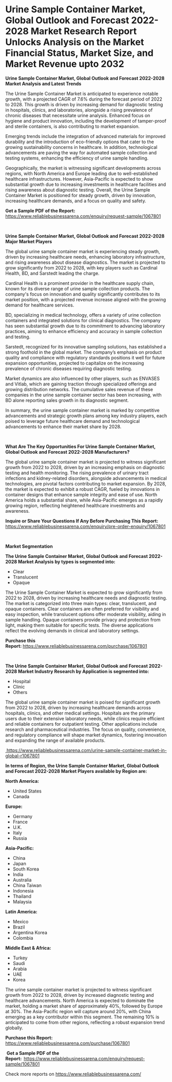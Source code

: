 <p><h1>Urine Sample Container Market, Global Outlook and Forecast 2022-2028 Market Research Report Unlocks Analysis on the Market Financial Status, Market Size, and Market Revenue upto 2032</h1></p><p><strong>Urine Sample Container Market, Global Outlook and Forecast 2022-2028 Market Analysis and Latest Trends</strong></p>
<p><p>The Urine Sample Container Market is anticipated to experience notable growth, with a projected CAGR of 7.6% during the forecast period of 2022 to 2028. This growth is driven by increasing demand for diagnostic testing in hospitals, clinics, and laboratories, alongside a rising prevalence of chronic diseases that necessitate urine analysis. Enhanced focus on hygiene and product innovation, including the development of tamper-proof and sterile containers, is also contributing to market expansion. </p><p>Emerging trends include the integration of advanced materials for improved durability and the introduction of eco-friendly options that cater to the growing sustainability concerns in healthcare. In addition, technological advancements are paving the way for automated sample collection and testing systems, enhancing the efficiency of urine sample handling. </p><p>Geographically, the market is witnessing significant developments across regions, with North America and Europe leading due to well-established healthcare infrastructures. However, Asia-Pacific is expected to show substantial growth due to increasing investments in healthcare facilities and rising awareness about diagnostic testing. Overall, the Urine Sample Container Market is positioned for steady growth, driven by innovation, increasing healthcare demands, and a focus on quality and safety.</p></p>
<p><strong>Get a Sample PDF of the Report:&nbsp;</strong> <a href="https://www.reliablebusinessarena.com/enquiry/request-sample/1067801?utm_campaign=3578&utm_medium=2&utm_source=Github&utm_content=ia&utm_term=21032025&utm_id=urine-sample-container-market-global-outlook-and-forecast-2022-2028">https://www.reliablebusinessarena.com/enquiry/request-sample/1067801</a></p>
<p>&nbsp;</p>
<p><strong>Urine Sample Container Market, Global Outlook and Forecast 2022-2028 Major Market Players</strong></p>
<p><p>The global urine sample container market is experiencing steady growth, driven by increasing healthcare needs, enhancing laboratory infrastructure, and rising awareness about disease diagnostics. The market is projected to grow significantly from 2022 to 2028, with key players such as Cardinal Health, BD, and Sarstedt leading the charge.</p><p>Cardinal Health is a prominent provider in the healthcare supply chain, known for its diverse range of urine sample collection products. The company's focus on innovation and quality significantly contributes to its market position, with a projected revenue increase aligned with the growing demand for healthcare services.</p><p>BD, specializing in medical technology, offers a variety of urine collection containers and integrated solutions for clinical diagnostics. The company has seen substantial growth due to its commitment to advancing laboratory practices, aiming to enhance efficiency and accuracy in sample collection and testing.</p><p>Sarstedt, recognized for its innovative sampling solutions, has established a strong foothold in the global market. The company’s emphasis on product quality and compliance with regulatory standards positions it well for future expansion opportunities, projected to capitalize on the increasing prevalence of chronic diseases requiring diagnostic testing.</p><p>Market dynamics are also influenced by other players, such as ENVASES and Vitlab, which are gaining traction through specialized offerings and growing distribution networks. The cumulative sales revenue of these companies in the urine sample container sector has been increasing, with BD alone reporting sales growth in its diagnostic segment.</p><p>In summary, the urine sample container market is marked by competitive advancements and strategic growth plans among key industry players, each poised to leverage future healthcare demand and technological advancements to enhance their market share by 2028.</p></p>
<p>&nbsp;</p>
<p><strong>What Are The Key Opportunities For Urine Sample Container Market, Global Outlook and Forecast 2022-2028 Manufacturers?</strong></p>
<p><p>The global urine sample container market is projected to witness significant growth from 2022 to 2028, driven by an increasing emphasis on diagnostic testing and health monitoring. The rising prevalence of urinary tract infections and kidney-related disorders, alongside advancements in medical technologies, are pivotal factors contributing to market expansion. By 2028, the market is expected to exhibit a robust CAGR, fueled by innovations in container designs that enhance sample integrity and ease of use. North America holds a substantial share, while Asia-Pacific emerges as a rapidly growing region, reflecting heightened healthcare investments and awareness.</p></p>
<p><strong>Inquire or Share Your Questions If Any Before Purchasing This Report:</strong> <a href="https://www.reliablebusinessarena.com/enquiry/pre-order-enquiry/1067801?utm_campaign=3578&utm_medium=2&utm_source=Github&utm_content=ia&utm_term=21032025&utm_id=urine-sample-container-market-global-outlook-and-forecast-2022-2028">https://www.reliablebusinessarena.com/enquiry/pre-order-enquiry/1067801</a></p>
<p>&nbsp;</p>
<p><strong>Market Segmentation</strong></p>
<p><strong>The Urine Sample Container Market, Global Outlook and Forecast 2022-2028 Market Analysis by types is segmented into:</strong></p>
<p><ul><li>Clear</li><li>Translucent</li><li>Opaque</li></ul></p>
<p><p>The Urine Sample Container Market is expected to grow significantly from 2022 to 2028, driven by increasing healthcare needs and diagnostic testing. The market is categorized into three main types: clear, translucent, and opaque containers. Clear containers are often preferred for visibility and easy inspection, while translucent options offer moderate visibility, aiding in sample handling. Opaque containers provide privacy and protection from light, making them suitable for specific tests. The diverse applications reflect the evolving demands in clinical and laboratory settings.</p></p>
<p><strong>Purchase this Report:&nbsp;</strong><a href="https://www.reliablebusinessarena.com/purchase/1067801?utm_campaign=3578&utm_medium=2&utm_source=Github&utm_content=ia&utm_term=21032025&utm_id=urine-sample-container-market-global-outlook-and-forecast-2022-2028">https://www.reliablebusinessarena.com/purchase/1067801</a></p>
<p>&nbsp;</p>
<p><strong>The Urine Sample Container Market, Global Outlook and Forecast 2022-2028 Market Industry Research by Application is segmented into:</strong></p>
<p><ul><li>Hospital</li><li>Clinic</li><li>Others</li></ul></p>
<p><p>The global urine sample container market is poised for significant growth from 2022 to 2028, driven by increasing healthcare demands across hospitals, clinics, and other medical settings. Hospitals are the primary users due to their extensive laboratory needs, while clinics require efficient and reliable containers for outpatient testing. Other applications include research and pharmaceutical industries. The focus on quality, convenience, and regulatory compliance will shape market dynamics, fostering innovation and expanding the range of available products.</p></p>
<p><a href="https://www.reliablebusinessarena.com/urine-sample-container-market-in-global-r1067801?utm_campaign=3578&utm_medium=2&utm_source=Github&utm_content=ia&utm_term=21032025&utm_id=urine-sample-container-market-global-outlook-and-forecast-2022-2028">&nbsp;https://www.reliablebusinessarena.com/urine-sample-container-market-in-global-r1067801</a></p>
<p><strong>In terms of Region, the Urine Sample Container Market, Global Outlook and Forecast 2022-2028 Market Players available by Region are:</strong></p>
<p>
    <p> <strong> North America: </strong>
        <ul>
            <li>United States</li>
            <li>Canada</li>
        </ul>
        </p> 
    <p> <strong> Europe: </strong>
        <ul>
            <li>Germany</li>
            <li>France</li>
            <li>U.K.</li>
            <li>Italy</li>
            <li>Russia</li>
        </ul>
        </p> 
    <p> <strong> Asia-Pacific: </strong>
        <ul>
            <li>China</li>
            <li>Japan</li>
            <li>South Korea</li>
            <li>India</li>
            <li>Australia</li>
            <li>China Taiwan</li>
            <li>Indonesia</li>
            <li>Thailand</li>
            <li>Malaysia</li>
        </ul>
        </p> 
    <p> <strong> Latin America: </strong>
        <ul>
            <li>Mexico</li>
            <li>Brazil</li>
            <li>Argentina Korea</li>
            <li>Colombia</li>
        </ul>
        </p> 
    <p> <strong> Middle East & Africa: </strong>
        <ul>
            <li>Turkey</li>
            <li>Saudi</li>
            <li>Arabia</li>
            <li>UAE</li>
            <li>Korea</li>
        </ul>
    </p>
    </p>
<p><p>The urine sample container market is projected to witness significant growth from 2022 to 2028, driven by increased diagnostic testing and healthcare advancements. North America is expected to dominate the market, holding a market share of approximately 40%, followed by Europe at 30%. The Asia-Pacific region will capture around 20%, with China emerging as a key contributor within this segment. The remaining 10% is anticipated to come from other regions, reflecting a robust expansion trend globally.</p></p>
<p><strong>Purchase this Report: </strong><a href="https://www.reliablebusinessarena.com/purchase/1067801?utm_campaign=3578&utm_medium=2&utm_source=Github&utm_content=ia&utm_term=21032025&utm_id=urine-sample-container-market-global-outlook-and-forecast-2022-2028">https://www.reliablebusinessarena.com/purchase/1067801</a></p>
<p>&nbsp;<strong>Get a Sample PDF of the Report:&nbsp;&nbsp;</strong><a href="https://www.reliablebusinessarena.com/enquiry/request-sample/1067801?utm_campaign=3578&utm_medium=2&utm_source=Github&utm_content=ia&utm_term=21032025&utm_id=urine-sample-container-market-global-outlook-and-forecast-2022-2028">https://www.reliablebusinessarena.com/enquiry/request-sample/1067801</a></p>
<p><strong></strong></p>
<p>Check more reports on <a href="https://www.reliablebusinessarena.com/?utm_campaign=3578&utm_medium=2&utm_source=Github&utm_content=ia&utm_term=21032025&utm_id=urine-sample-container-market-global-outlook-and-forecast-2022-2028">https://www.reliablebusinessarena.com/</a></p>